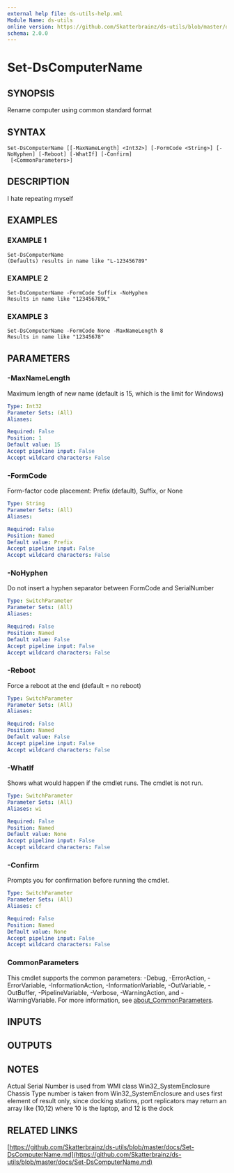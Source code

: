 ```yaml
---
external help file: ds-utils-help.xml
Module Name: ds-utils
online version: https://github.com/Skatterbrainz/ds-utils/blob/master/docs/Set-DsComputerName.md
schema: 2.0.0
---
```


# Set-DsComputerName

## SYNOPSIS
Rename computer using common standard format

## SYNTAX

```
Set-DsComputerName [[-MaxNameLength] <Int32>] [-FormCode <String>] [-NoHyphen] [-Reboot] [-WhatIf] [-Confirm]
 [<CommonParameters>]
```

## DESCRIPTION
I hate repeating myself

## EXAMPLES

### EXAMPLE 1
```
Set-DsComputerName
(Defaults) results in name like "L-123456789"
```

### EXAMPLE 2
```
Set-DsComputerName -FormCode Suffix -NoHyphen
Results in name like "123456789L"
```

### EXAMPLE 3
```
Set-DsComputerName -FormCode None -MaxNameLength 8
Results in name like "12345678"
```

## PARAMETERS

### -MaxNameLength
Maximum length of new name (default is 15, which is the limit for Windows)

```yaml
Type: Int32
Parameter Sets: (All)
Aliases:

Required: False
Position: 1
Default value: 15
Accept pipeline input: False
Accept wildcard characters: False
```

### -FormCode
Form-factor code placement: Prefix (default), Suffix, or None

```yaml
Type: String
Parameter Sets: (All)
Aliases:

Required: False
Position: Named
Default value: Prefix
Accept pipeline input: False
Accept wildcard characters: False
```

### -NoHyphen
Do not insert a hyphen separator between FormCode and SerialNumber

```yaml
Type: SwitchParameter
Parameter Sets: (All)
Aliases:

Required: False
Position: Named
Default value: False
Accept pipeline input: False
Accept wildcard characters: False
```

### -Reboot
Force a reboot at the end (default = no reboot)

```yaml
Type: SwitchParameter
Parameter Sets: (All)
Aliases:

Required: False
Position: Named
Default value: False
Accept pipeline input: False
Accept wildcard characters: False
```

### -WhatIf
Shows what would happen if the cmdlet runs.
The cmdlet is not run.

```yaml
Type: SwitchParameter
Parameter Sets: (All)
Aliases: wi

Required: False
Position: Named
Default value: None
Accept pipeline input: False
Accept wildcard characters: False
```

### -Confirm
Prompts you for confirmation before running the cmdlet.

```yaml
Type: SwitchParameter
Parameter Sets: (All)
Aliases: cf

Required: False
Position: Named
Default value: None
Accept pipeline input: False
Accept wildcard characters: False
```

### CommonParameters
This cmdlet supports the common parameters: -Debug, -ErrorAction, -ErrorVariable, -InformationAction, -InformationVariable, -OutVariable, -OutBuffer, -PipelineVariable, -Verbose, -WarningAction, and -WarningVariable. For more information, see [about_CommonParameters](http://go.microsoft.com/fwlink/?LinkID=113216).

## INPUTS

## OUTPUTS

## NOTES
Actual Serial Number is used from WMI class Win32_SystemEnclosure
Chassis Type number is taken from Win32_SystemEnclosure and uses first
	element of result only, since docking stations, port replicators
	may return an array like (10,12) where 10 is the laptop, and 12 is the dock

## RELATED LINKS

[https://github.com/Skatterbrainz/ds-utils/blob/master/docs/Set-DsComputerName.md](https://github.com/Skatterbrainz/ds-utils/blob/master/docs/Set-DsComputerName.md)

